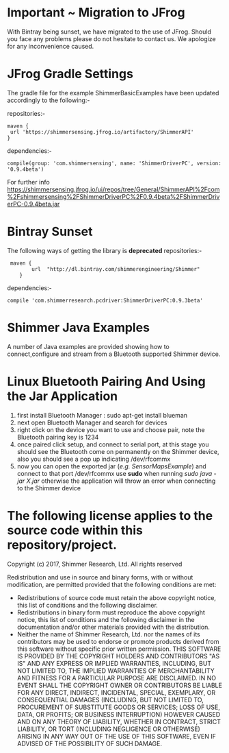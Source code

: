 # Important ~ Migration to JFrog
With Bintray being sunset, we have migrated to the use of JFrog. Should you face any problems please do not hesitate to contact us. We apologize for any inconvenience caused.

# JFrog Gradle Settings
The gradle file for the example ShimmerBasicExamples have been updated accordingly to the following:-

repositories:-

```
maven {
 url 'https://shimmersensing.jfrog.io/artifactory/ShimmerAPI'
}
```
dependencies:-
```
compile(group: 'com.shimmersensing', name: 'ShimmerDriverPC', version: '0.9.4beta')
```

For further info 
https://shimmersensing.jfrog.io/ui/repos/tree/General/ShimmerAPI%2Fcom%2Fshimmersensing%2FShimmerDriverPC%2F0.9.4beta%2FShimmerDriverPC-0.9.4beta.jar

# Bintray Sunset
The following ways of getting the library is **deprecated**
repositories:-

```
 maven {
        url  "http://dl.bintray.com/shimmerengineering/Shimmer"
    }
```
dependencies:-
```
compile 'com.shimmerresearch.pcdriver:ShimmerDriverPC:0.9.3beta'
```

# Shimmer Java Examples
A number of Java examples are provided showing how to connect,configure and stream from a Bluetooth supported Shimmer device.

# Linux Bluetooth Pairing And Using the Jar Application
1) first install Bluetooth Manager : sudo apt-get install blueman
2) next open Bluetooth Manager and search for devices
3) right click on the device you want to use and choose pair, note the Bluetooth pairing key is 1234
4) once paired click setup, and connect to serial port, at this stage you should see the Bluetooth come on permanently on the Shimmer device, also you should see a pop up indicating /dev/rfcommx
5) now you can open the exported jar (*e.g. SensorMapsExample*) and connect to that port /dev/rfcommx use **sudo** when running *sudo java -jar X.jar* otherwise the application will throw an error when connecting to the Shimmer device

# The following license applies to the source code within this repository/project.
Copyright (c) 2017, Shimmer Research, Ltd. All rights reserved

Redistribution and use in source and binary forms, with or without modification, are permitted provided that the following conditions are met:

 * Redistributions of source code must retain the above copyright
   notice, this list of conditions and the following disclaimer.
 * Redistributions in binary form must reproduce the above
   copyright notice, this list of conditions and the following
   disclaimer in the documentation and/or other materials provided
   with the distribution.
 * Neither the name of Shimmer Research, Ltd. nor the names of its
   contributors may be used to endorse or promote products derived
   from this software without specific prior written permission.
THIS SOFTWARE IS PROVIDED BY THE COPYRIGHT HOLDERS AND CONTRIBUTORS "AS IS" AND ANY EXPRESS OR IMPLIED WARRANTIES, INCLUDING, BUT NOT LIMITED TO, THE IMPLIED WARRANTIES OF MERCHANTABILITY AND FITNESS FOR A PARTICULAR PURPOSE ARE DISCLAIMED. IN NO EVENT SHALL THE COPYRIGHT OWNER OR CONTRIBUTORS BE LIABLE FOR ANY DIRECT, INDIRECT, INCIDENTAL, SPECIAL, EXEMPLARY, OR CONSEQUENTIAL DAMAGES (INCLUDING, BUT NOT LIMITED TO, PROCUREMENT OF SUBSTITUTE GOODS OR SERVICES; LOSS OF USE, DATA, OR PROFITS; OR BUSINESS INTERRUPTION) HOWEVER CAUSED AND ON ANY THEORY OF LIABILITY, WHETHER IN CONTRACT, STRICT LIABILITY, OR TORT (INCLUDING NEGLIGENCE OR OTHERWISE) ARISING IN ANY WAY OUT OF THE USE OF THIS SOFTWARE, EVEN IF ADVISED OF THE POSSIBILITY OF SUCH DAMAGE.
 
